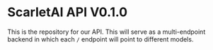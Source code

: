 # ScarletAI API V0.1.0
This is the repository for our API. This will serve as a multi-endpoint backend in which each ```/``` endpoint will point to different models. 